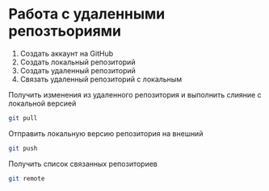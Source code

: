 # Работа с удаленными репозтьориями
1. Создать аккаунт на GitHub
2. Создать локальный репозиторий
3. Создать удаленный репозиторий
4. Связать удаленный репозиторий с локальным

Получить изменения из удаленного репозитория и выполнить слияние с локальной версией 
```bash
git pull
```

Отправить локальную версию репозитория на внешний 
```bash
git push
```

Получить список связанных репозиториев 
```bash
git remote
```
